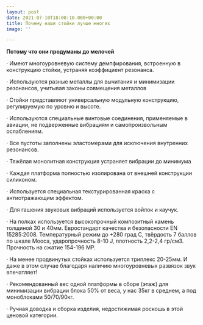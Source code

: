 ```yaml
---
layout: post
date: 2021-07-10T18:00:10.000+00:00
title: Почему наши стойки лучше многих
image: ''

---
```

**Потому что они продуманы до мелочей**

· Имеют многоуровневую систему демпфирования, встроенную в конструкцию стойки, устраняя коэффициент резонанса.

· Используются разные металлы для вычитания и минимизации резонансов, учитывая законы совмещения металлов

· Стойки представляют универсальную модульную конструкцию, регулируемую по уровню и высоте.

· Используются специальные винтовые соединения, применяемые в авиации, не подверженные вибрациям и самопроизвольным ослаблениям.

· Все пустоты заполнены эластомерами для исключения внутренних резонансов.

· Тяжёлая монолитная конструкция устраняет вибрации до минимума

· Каждая платформа полностью изолирована от внешней конструкции силиконом.

· Используется специальная текстурированная краска с антиотражающим эффектом.

· Для гашения звуковых вибраций используется войлок и каучук.

· На полках используется высокопрочный композитный камень толщиной 30 и 40мм. Евростандарт качества и безопасности EN 15285:2008. Температурный режим до +280 град С, твёрдость 7 баллов по шкале Мооса, ударопрочность 8-10 J, плотность 2,2-2,4 гр/см3. Прочность на сжатие 154-196 MP.

· На менее продвинутых стойках используется триплекс 20-25мм. И даже в этом случае благодаря наличию многоуровневых развязок звук впечатляет!

· Рекомендованный вес одной платформы в сборе (этаж) для минимизации вибрации блока 50% от веса, у нас 35кг в среднем, а под моноблоками 50/70/90кг.

· Ручная доводка и сборка изделия, недостижимая роскошь в этой ценовой категории.